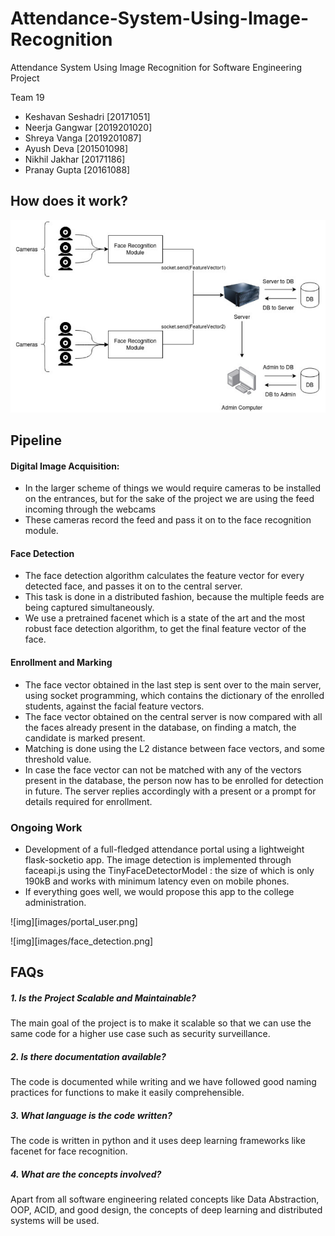 # Attendance-System-Using-Image-Recognition
Attendance System Using Image Recognition for Software Engineering Project

Team 19

- Keshavan Seshadri [20171051]
- Neerja Gangwar [2019201020]
- Shreya Vanga [2019201087]
- Ayush Deva [201501098]
- Nikhil Jakhar [20171186]
- Pranay Gupta [20161088]


## How does it work? 
![img](images/how_it_works.png)

## Pipeline

#### Digital Image Acquisition:

- In the larger scheme of things we would require cameras to be installed on the entrances, but for the sake of the project we are using the feed incoming through the webcams
- These cameras record the feed and pass it on to the face recognition module.

#### Face Detection

- The face detection algorithm calculates the feature vector for every detected face, and passes it on to the central server.
- This task is done in a distributed fashion, because the multiple feeds are being captured simultaneously.
- We use a pretrained facenet which is a state of the art and the most robust face detection algorithm, to get the final feature vector of the face.

#### Enrollment and Marking

- The face vector obtained in the last step is sent over to the main server, using socket programming, which contains the dictionary of the enrolled students, against the facial feature vectors.
- The face vector obtained on the central server is now compared with all the faces already present in the database, on finding a match, the candidate is marked present.
- Matching is done using the L2 distance between face vectors, and some threshold value. 
- In case the face vector can not be matched with any of the vectors present in the database, the person now has to be enrolled for detection in future. The server replies accordingly with a present or a prompt for details required for enrollment.

### Ongoing Work

- Development of a full-fledged attendance portal using a lightweight flask-socketio app. The image detection is implemented through faceapi.js using the TinyFaceDetectorModel : the size of which is only 190kB and works with minimum latency even on mobile phones.
- If everything goes well, we would propose this app to the college administration.

![img][images/portal_user.png]

![img][images/face_detection.png]


## FAQs
##### 1. Is the Project Scalable and Maintainable?
The main goal of the project is to make it scalable so that we can use the same code for a higher use case such as security surveillance.

##### 2. Is there documentation available?
The code is documented while writing and we have followed good naming practices for 
functions to make it easily comprehensible.

##### 3. What language is the code written?
The code is written in python and it uses deep learning frameworks like facenet for face recognition.

##### 4. What are the concepts involved?
Apart from all software engineering related concepts like Data Abstraction, OOP, ACID, 
and good design, the concepts of deep learning and distributed systems will be used.
